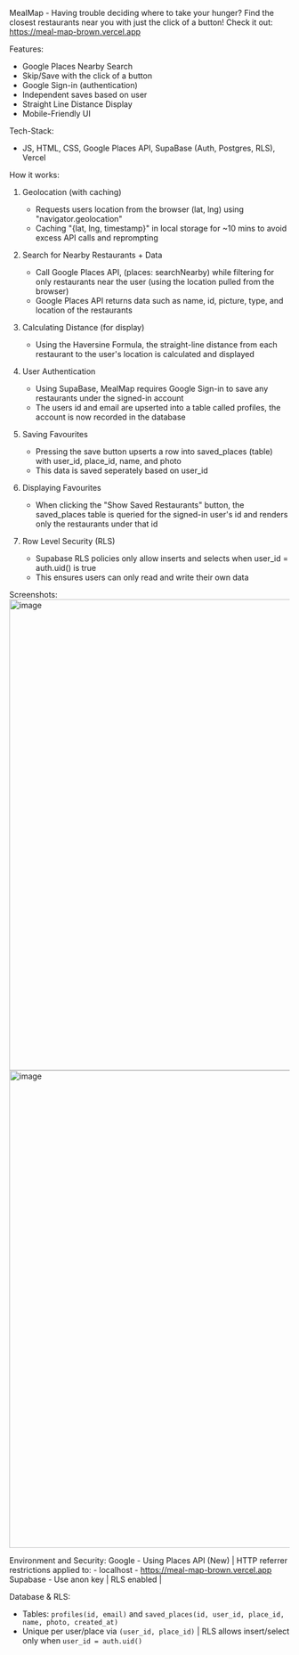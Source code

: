 MealMap - Having trouble deciding where to take your hunger? Find the closest restaurants near you with just the click of a button!
Check it out: https://meal-map-brown.vercel.app

Features:
- Google Places Nearby Search
- Skip/Save with the click of a button
- Google Sign-in (authentication)
- Independent saves based on user
- Straight Line Distance Display
- Mobile-Friendly UI

Tech-Stack:
- JS, HTML, CSS, Google Places API, SupaBase (Auth, Postgres, RLS), Vercel

How it works:
1) Geolocation (with caching)
   - Requests users location from the browser (lat, lng) using "navigator.geolocation"
   - Caching "{lat, lng, timestamp}" in local storage for ~10 mins to avoid excess API calls and reprompting

2) Search for Nearby Restaurants + Data
   - Call Google Places API, (places: searchNearby) while filtering for only restaurants near the user (using the location pulled from the browser)
   - Google Places API returns data such as name, id, picture, type, and location of the restaurants
  
3) Calculating Distance (for display)
   - Using the Haversine Formula, the straight-line distance from each restaurant to the user's location is calculated and displayed
  
4) User Authentication
   - Using SupaBase, MealMap requires Google Sign-in to save any restaurants under the signed-in account
   - The users id and email are upserted into a table called profiles, the account is now recorded in the database
  
5) Saving Favourites
   - Pressing the save button upserts a row into saved_places (table) with user_id, place_id, name, and photo
   - This data is saved seperately based on user_id
  
6) Displaying Favourites
   - When clicking the "Show Saved Restaurants" button, the saved_places table is queried for the signed-in user's id and renders only the restaurants under that id
  
7) Row Level Security (RLS)
   - Supabase RLS policies only allow inserts and selects when user_id = auth.uid() is true
   - This ensures users can only read and write their own data

Screenshots:
<img width="1615" height="846" alt="image" src="https://github.com/user-attachments/assets/08a7ae1b-4405-43e3-bdbc-7903113ec704" />
<img width="1648" height="858" alt="image" src="https://github.com/user-attachments/assets/8676dac2-e569-4e7c-8a59-22e9a6431d7d" />

Environment and Security:
Google - Using Places API (New) | HTTP referrer restrictions applied to:
    - localhost
    - https://meal-map-brown.vercel.app
Supabase - Use anon key | RLS enabled |

Database & RLS:
- Tables: `profiles(id, email)` and `saved_places(id, user_id, place_id, name, photo, created_at)`
- Unique per user/place via `(user_id, place_id)` | RLS allows insert/select only when `user_id = auth.uid()`

